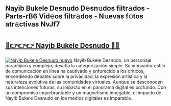 ## Nayib Bukele Desnudo D𝚎sn𝚞dos filtr𝚊dos - Parts-rB6 Vid𝚎os filtr𝚊dos - N𝚞evas f𝚘tos atr𝚊ctivas NvJf7

# <h2><a href="http://mb86qy.tromn.icu/?c=Nayib+Bukele+Desnudo">🔗👉👉👉 Nayib Bukele Desnudo 🔗🔗</a></h2>

[![Nayib Bukele Desnudo nuevo](https://i.imgur.com/pEAQMta.gif)](http://mb86qy.tromn.icu/?c=Nayib+Bukele+Desnudo)
Nayib Bukele Desnudo, un personaje paradójico y complejo, desafía la categorización simple. Su innovador estilo de comunicación en línea ha cautivado y enfurecido a los críticos, encendiendo debates sobre la privacidad, la expresión artística y la naturaleza evolutiva de las comunidades virtuales. Aunque se desconocen sus intenciones futuras, su impacto en el panorama digital es profundo. Con un compromiso inquebrantable y un magnetismo innegable, el impacto de Nayib Bukele Desnudo en los medios digitales es imparable.
